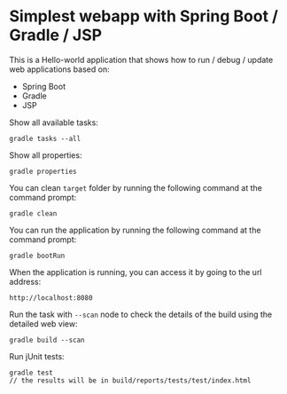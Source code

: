 # Simplest webapp with Spring Boot / Gradle / JSP

This is a Hello-world application that shows how to run / debug / update web applications based on:
* Spring Boot
* Gradle
* JSP

Show all available tasks:

    gradle tasks --all


Show all properties:

    gradle properties

You can clean `target` folder by running the following command at the command prompt:

    gradle clean

You can run the application by running the following command at the command prompt:

    gradle bootRun
    
When the application is running, you can access it by going to the url address:

    http://localhost:8080

Run the task with `--scan` node to check the details of the build using the detailed web view:

    gradle build --scan

Run jUnit tests:

    gradle test
    // the results will be in build/reports/tests/test/index.html